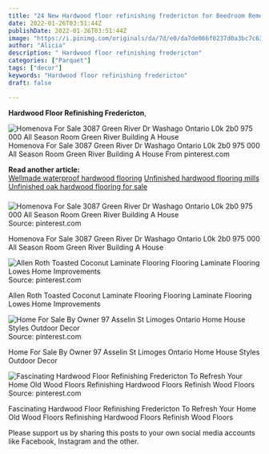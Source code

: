 ```yaml
---
title: "24 New Hardwood floor refinishing fredericton for Beedroom Remodeling"
date: 2022-01-26T03:51:44Z
publishDate: 2022-01-26T03:51:44Z
image: "https://i.pinimg.com/originals/da/7d/e0/da7de066f0237d0a3bc7c634a7602b33.jpg"
author: "Alicia"
description: " Hardwood floor refinishing fredericton"
categories: ["Parquet"]
tags: ["decor"]
keywords: "Hardwood floor refinishing fredericton"
draft: false

---
```

<!-- Head tag Code -->
**Hardwood Floor Refinishing Fredericton**, 

![Homenova For Sale 3087 Green River Dr Washago Ontario L0k 2b0 975 000 All Season Room Green River Building A House](https://i.pinimg.com/originals/3c/45/e4/3c45e49d596b1bed8df274677fb9bd75.jpg "Homenova For Sale 3087 Green River Dr Washago Ontario L0k 2b0 975 000 All Season Room Green River Building A House")
Homenova For Sale 3087 Green River Dr Washago Ontario L0k 2b0 975 000 All Season Room Green River Building A House From pinterest.com

**Read another article:**  
[Wellmade waterproof hardwood flooring](/wellmade-waterproof-hardwood-flooring/)
[Unfinished hardwood flooring mills](/unfinished-hardwood-flooring-mills/)
[Unfinished oak hardwood flooring for sale](/unfinished-oak-hardwood-flooring-for-sale/)




### 

 


![Homenova For Sale 3087 Green River Dr Washago Ontario L0k 2b0 975 000 All Season Room Green River Building A House](https://i.pinimg.com/originals/3c/45/e4/3c45e49d596b1bed8df274677fb9bd75.jpg "Homenova For Sale 3087 Green River Dr Washago Ontario L0k 2b0 975 000 All Season Room Green River Building A House")
Source: pinterest.com

Homenova For Sale 3087 Green River Dr Washago Ontario L0k 2b0 975 000 All Season Room Green River Building A House  

![Allen Roth Toasted Coconut Laminate Flooring Flooring Laminate Flooring Lowes Home Improvements](https://i.pinimg.com/originals/11/58/18/1158180ffea2f8d2969b116928d26d55.jpg "Allen Roth Toasted Coconut Laminate Flooring Flooring Laminate Flooring Lowes Home Improvements")
Source: pinterest.com

Allen Roth Toasted Coconut Laminate Flooring Flooring Laminate Flooring Lowes Home Improvements  

![Home For Sale By Owner 97 Asselin St Limoges Ontario Home House Styles Outdoor Decor](https://i.pinimg.com/originals/c7/d7/c1/c7d7c1e8eca6530a531894d1d8eed3df.jpg "Home For Sale By Owner 97 Asselin St Limoges Ontario Home House Styles Outdoor Decor")
Source: pinterest.com

Home For Sale By Owner 97 Asselin St Limoges Ontario Home House Styles Outdoor Decor  

![Fascinating Hardwood Floor Refinishing Fredericton To Refresh Your Home Old Wood Floors Refinishing Hardwood Floors Refinish Wood Floors](https://i.pinimg.com/originals/da/7d/e0/da7de066f0237d0a3bc7c634a7602b33.jpg "Fascinating Hardwood Floor Refinishing Fredericton To Refresh Your Home Old Wood Floors Refinishing Hardwood Floors Refinish Wood Floors")
Source: pinterest.com

Fascinating Hardwood Floor Refinishing Fredericton To Refresh Your Home Old Wood Floors Refinishing Hardwood Floors Refinish Wood Floors  

Please support us by sharing this posts to your own social media accounts like Facebook, Instagram and the other.

